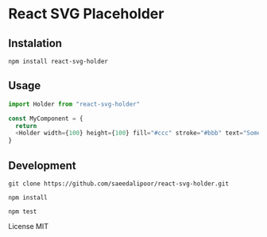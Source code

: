 # React SVG Placeholder

## Instalation
`npm install react-svg-holder`

## Usage

```javascript
import Holder from "react-svg-holder"

const MyComponent = {
  return
  <Holder width={100} height={100} fill="#ccc" stroke="#bbb" text="Some text" textColor="#aaa" className="my-placeholder" src="/path/to/some/image" />
}
```
## Development

`git clone https://github.com/saeedalipoor/react-svg-holder.git`

`npm install`

`npm test`

License MIT